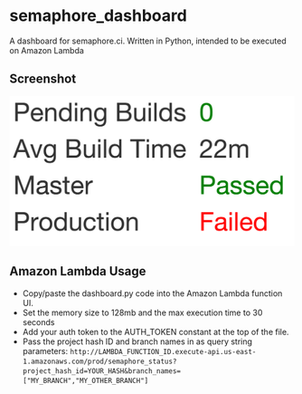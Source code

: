 # semaphore_dashboard
A dashboard for semaphore.ci.
Written in Python, intended to be executed on Amazon Lambda

## Screenshot
![Alt text](/screenshot.png?raw=true "Screenshot of dashboard with two branches")

## Amazon Lambda Usage
* Copy/paste the dashboard.py code into the Amazon Lambda function UI.
* Set the memory size to 128mb and the max execution time to 30 seconds
* Add your auth token to the AUTH_TOKEN constant at the top of the file.
* Pass the project hash ID and branch names in as query string parameters:
`http://LAMBDA_FUNCTION_ID.execute-api.us-east-1.amazonaws.com/prod/semaphore_status?project_hash_id=YOUR_HASH&branch_names=["MY_BRANCH","MY_OTHER_BRANCH"]`